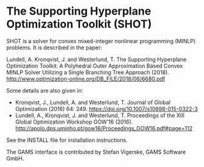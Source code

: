 # The Supporting Hyperplane Optimization Toolkit (SHOT)

SHOT is a solver for convex mixed-integer nonlinear programming (MINLP) problems. It is
described in the paper:

Lundell, A. Kronqvist, J. and Westerlund, T. The Supporting Hyperplane Optimization Toolkit: A Polyhedral Outer Approximation Based 
Convex MINLP Solver Utilizing a Single Branching Tree Approach (2018). http://www.optimization-online.org/DB_FILE/2018/06/6680.pdf

Some details are also given in:

- Kronqvist, J., Lundell, A. and Westerlund, T. Journal of Global Optimization (2016) 64: 249. https://doi.org/10.1007/s10898-015-0322-3
- Lundell, A., Kronqvist, J. and Westerlund, T. Proceedings of the XIII Global Optimization Workshop GOW’16 (2016). http://apolo.dps.uminho.pt/gow16/Proceedings_GOW16.pdf#page=112

See the INSTALL file for installation instructions.

The GAMS interface is contributed by Stefan Vigerske, GAMS Software GmbH.

